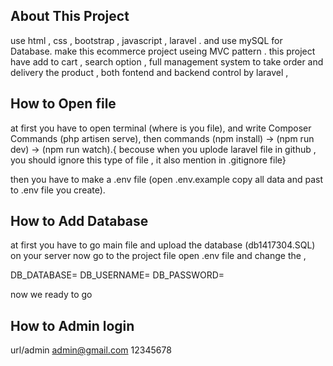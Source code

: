 
## About This Project 

use html , css , bootstrap , javascript , laravel . and use mySQL for Database.
make this ecommerce project useing MVC pattern .
this project have add to cart , search option , 
full management system to take order and delivery the product ,
both fontend and backend control by laravel ,

## How to Open file 
at first you have to open terminal (where is you file),
and write Composer Commands (php artisen serve),
then commands (npm install) -> (npm run dev) -> (npm run watch).{ becouse when you uplode laravel file in github , you should ignore this 
type of file , it also mention in .gitignore file}

then you have to make a .env file (open .env.example copy all data and past to .env file you create).


## How to Add Database

at first you have to go main file and upload the database (db1417304.SQL) on your server
now go to the project file open .env file and change the ,

DB_DATABASE=
DB_USERNAME=
DB_PASSWORD=

now we ready to go 

## How to Admin login 

url/admin 
admin@gmail.com
12345678


